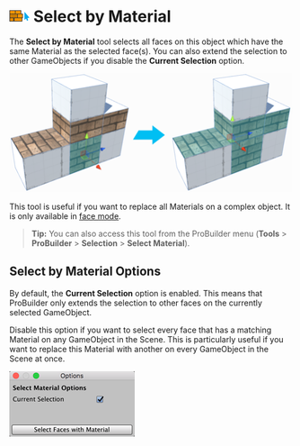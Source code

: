 # ![Select by Material icon](images/icons/Selection_SelectByMaterial.png) Select by Material

The __Select by Material__ tool selects all faces on this object which have the same Material as the selected face(s). You can also extend the selection to other GameObjects if you disable the **Current Selection** option.

![Select all faces with brick Material on the Mesh](images/Example_SelectByMaterial.png)

This tool is useful if you want to replace all Materials on a complex object. It is only available in [face mode](modes.md).

> **Tip:** You can also access this tool from the ProBuilder menu (**Tools** > **ProBuilder** > **Selection** > **Select Material**).



## Select by Material Options

By default, the **Current Selection** option is enabled. This means that ProBuilder only extends the selection to other faces on the currently selected GameObject. 

Disable this option if you want to select every face that has a matching Material on any GameObject in the Scene. This is particularly useful if you want to replace this Material with another on every GameObject in the Scene at once.

![Grow Selection Options](images/Selection_SelectByMaterial_props.png) 